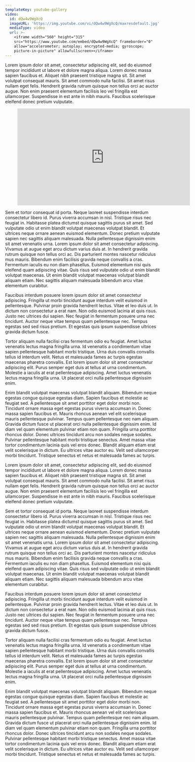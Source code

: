 ```yaml
---
templateKey: youtube-gallery
video:
  id: dQw4w9WgXcQ
  imageURL: 'https://img.youtube.com/vi/dQw4w9WgXcQ/maxresdefault.jpg'
  mediaType: video
  url: >-
    <iframe width="560" height="315"        
    src="https://www.youtube.com/embed/dQw4w9WgXcQ" frameborder="0"        
    allow="accelerometer; autoplay; encrypted-media; gyroscope;        
    picture-in-picture" allowfullscreen></iframe>
---
```

Lorem ipsum dolor sit amet, consectetur adipiscing elit, sed do eiusmod tempor incididunt ut labore et dolore magna aliqua. Lorem donec massa sapien faucibus et. Aliquet nibh praesent tristique magna sit. Sit amet volutpat consequat mauris. Sit amet commodo nulla facilisi. Sit amet risus nullam eget felis. Hendrerit gravida rutrum quisque non tellus orci ac auctor augue. Non enim praesent elementum facilisis leo vel fringilla est ullamcorper. Suspendisse in est ante in nibh mauris. Faucibus scelerisque eleifend donec pretium vulputate.

<figure className="video_container"><iframe height="315" width="560" src="https://www.youtube.com/embed/hEIg-ycc48s" frameborder="0" allowfullscreen="true"></iframe></figure>

Sem et tortor consequat id porta. Neque laoreet suspendisse interdum consectetur libero id. Purus viverra accumsan in nisl. Tristique risus nec feugiat in. Habitasse platea dictumst quisque sagittis purus sit amet. Sed vulputate odio ut enim blandit volutpat maecenas volutpat blandit. Et ultrices neque ornare aenean euismod elementum. Donec pretium vulputate sapien nec sagittis aliquam malesuada. Nulla pellentesque dignissim enim sit amet venenatis urna. Lorem ipsum dolor sit amet consectetur adipiscing. Vivamus at augue eget arcu dictum varius duis at. In hendrerit gravida rutrum quisque non tellus orci ac. Dis parturient montes nascetur ridiculus mus mauris. Bibendum enim facilisis gravida neque convallis a cras. Fermentum iaculis eu non diam phasellus. Euismod elementum nisi quis eleifend quam adipiscing vitae. Quis risus sed vulputate odio ut enim blandit volutpat maecenas. Ut enim blandit volutpat maecenas volutpat blandit aliquam etiam. Nec sagittis aliquam malesuada bibendum arcu vitae elementum curabitur.

Faucibus interdum posuere lorem ipsum dolor sit amet consectetur adipiscing. Fringilla ut morbi tincidunt augue interdum velit euismod in pellentesque. Pulvinar proin gravida hendrerit lectus. Vitae et leo duis ut. In dictum non consectetur a erat nam. Non odio euismod lacinia at quis risus. Justo nec ultrices dui sapien. Nec feugiat in fermentum posuere urna nec tincidunt. Auctor neque vitae tempus quam pellentesque nec. Tempus egestas sed sed risus pretium. Et egestas quis ipsum suspendisse ultrices gravida dictum fusce.

Tortor aliquam nulla facilisi cras fermentum odio eu feugiat. Amet luctus venenatis lectus magna fringilla urna. Id venenatis a condimentum vitae sapien pellentesque habitant morbi tristique. Urna duis convallis convallis tellus id interdum velit. Netus et malesuada fames ac turpis egestas maecenas pharetra convallis. Est lorem ipsum dolor sit amet consectetur adipiscing elit. Purus semper eget duis at tellus at urna condimentum. Molestie a iaculis at erat pellentesque adipiscing. Amet luctus venenatis lectus magna fringilla urna. Ut placerat orci nulla pellentesque dignissim enim.

Enim blandit volutpat maecenas volutpat blandit aliquam. Bibendum neque egestas congue quisque egestas diam. Sapien faucibus et molestie ac feugiat sed. A pellentesque sit amet porttitor eget dolor morbi non. Tincidunt ornare massa eget egestas purus viverra accumsan in. Donec massa sapien faucibus et. Mauris rhoncus aenean vel elit scelerisque mauris pellentesque pulvinar. Tempus quam pellentesque nec nam aliquam. Gravida dictum fusce ut placerat orci nulla pellentesque dignissim enim. Id diam vel quam elementum pulvinar etiam non quam. Fringilla urna porttitor rhoncus dolor. Donec ultrices tincidunt arcu non sodales neque sodales. Pulvinar pellentesque habitant morbi tristique senectus. Amet massa vitae tortor condimentum lacinia quis vel eros donec. Blandit aliquam etiam erat velit scelerisque in dictum. Eu ultrices vitae auctor eu. Velit sed ullamcorper morbi tincidunt. Tristique senectus et netus et malesuada fames ac turpis.

Lorem ipsum dolor sit amet, consectetur adipiscing elit, sed do eiusmod tempor incididunt ut labore et dolore magna aliqua. Lorem donec massa sapien faucibus et. Aliquet nibh praesent tristique magna sit. Sit amet volutpat consequat mauris. Sit amet commodo nulla facilisi. Sit amet risus nullam eget felis. Hendrerit gravida rutrum quisque non tellus orci ac auctor augue. Non enim praesent elementum facilisis leo vel fringilla est ullamcorper. Suspendisse in est ante in nibh mauris. Faucibus scelerisque eleifend donec pretium vulputate.

Sem et tortor consequat id porta. Neque laoreet suspendisse interdum consectetur libero id. Purus viverra accumsan in nisl. Tristique risus nec feugiat in. Habitasse platea dictumst quisque sagittis purus sit amet. Sed vulputate odio ut enim blandit volutpat maecenas volutpat blandit. Et ultrices neque ornare aenean euismod elementum. Donec pretium vulputate sapien nec sagittis aliquam malesuada. Nulla pellentesque dignissim enim sit amet venenatis urna. Lorem ipsum dolor sit amet consectetur adipiscing. Vivamus at augue eget arcu dictum varius duis at. In hendrerit gravida rutrum quisque non tellus orci ac. Dis parturient montes nascetur ridiculus mus mauris. Bibendum enim facilisis gravida neque convallis a cras. Fermentum iaculis eu non diam phasellus. Euismod elementum nisi quis eleifend quam adipiscing vitae. Quis risus sed vulputate odio ut enim blandit volutpat maecenas. Ut enim blandit volutpat maecenas volutpat blandit aliquam etiam. Nec sagittis aliquam malesuada bibendum arcu vitae elementum curabitur.

Faucibus interdum posuere lorem ipsum dolor sit amet consectetur adipiscing. Fringilla ut morbi tincidunt augue interdum velit euismod in pellentesque. Pulvinar proin gravida hendrerit lectus. Vitae et leo duis ut. In dictum non consectetur a erat nam. Non odio euismod lacinia at quis risus. Justo nec ultrices dui sapien. Nec feugiat in fermentum posuere urna nec tincidunt. Auctor neque vitae tempus quam pellentesque nec. Tempus egestas sed sed risus pretium. Et egestas quis ipsum suspendisse ultrices gravida dictum fusce.

Tortor aliquam nulla facilisi cras fermentum odio eu feugiat. Amet luctus venenatis lectus magna fringilla urna. Id venenatis a condimentum vitae sapien pellentesque habitant morbi tristique. Urna duis convallis convallis tellus id interdum velit. Netus et malesuada fames ac turpis egestas maecenas pharetra convallis. Est lorem ipsum dolor sit amet consectetur adipiscing elit. Purus semper eget duis at tellus at urna condimentum. Molestie a iaculis at erat pellentesque adipiscing. Amet luctus venenatis lectus magna fringilla urna. Ut placerat orci nulla pellentesque dignissim enim.

Enim blandit volutpat maecenas volutpat blandit aliquam. Bibendum neque egestas congue quisque egestas diam. Sapien faucibus et molestie ac feugiat sed. A pellentesque sit amet porttitor eget dolor morbi non. Tincidunt ornare massa eget egestas purus viverra accumsan in. Donec massa sapien faucibus et. Mauris rhoncus aenean vel elit scelerisque mauris pellentesque pulvinar. Tempus quam pellentesque nec nam aliquam. Gravida dictum fusce ut placerat orci nulla pellentesque dignissim enim. Id diam vel quam elementum pulvinar etiam non quam. Fringilla urna porttitor rhoncus dolor. Donec ultrices tincidunt arcu non sodales neque sodales. Pulvinar pellentesque habitant morbi tristique senectus. Amet massa vitae tortor condimentum lacinia quis vel eros donec. Blandit aliquam etiam erat velit scelerisque in dictum. Eu ultrices vitae auctor eu. Velit sed ullamcorper morbi tincidunt. Tristique senectus et netus et malesuada fames ac turpis.
